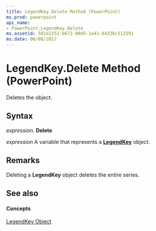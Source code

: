 ```yaml
---
title: LegendKey.Delete Method (PowerPoint)
ms.prod: powerpoint
api_name:
- PowerPoint.LegendKey.Delete
ms.assetid: 501e2252-b672-00d5-1e41-64336c512591
ms.date: 06/08/2017
---
```



# LegendKey.Delete Method (PowerPoint)

Deletes the object.


## Syntax

 _expression_. **Delete**

 _expression_ A variable that represents a **[LegendKey](legendkey-object-powerpoint.md)** object.


## Remarks

Deleting a **LegendKey** object deletes the entire series.


## See also


#### Concepts


[LegendKey Object](legendkey-object-powerpoint.md)

